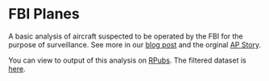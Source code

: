 FBI Planes
==========

A basic analysis of aircraft suspected to be operated by the FBI for the purpose of surveillance.  See more in our [blog post](http://blog.enigma.io/track-84-aircrafts-the-fbi-uses-for-surveillance/) and the orginal [AP Story](http://bigstory.ap.org/article/4b3f220e33b64123a3909c60845da045/fbi-behind-mysterious-surveillance-aircraft-over-us-cities).

You can view to output of this analysis on [RPubs](http://rpubs.com/enigma/fbi-planes). The filtered dataset is [here](data/fbi-planes.csv).




